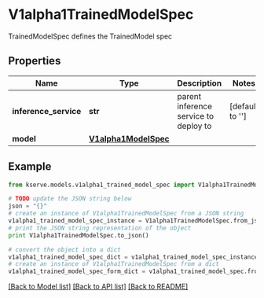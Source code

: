 # V1alpha1TrainedModelSpec

TrainedModelSpec defines the TrainedModel spec

## Properties

Name | Type | Description | Notes
------------ | ------------- | ------------- | -------------
**inference_service** | **str** | parent inference service to deploy to | [default to '']
**model** | [**V1alpha1ModelSpec**](V1alpha1ModelSpec.md) |  | 

## Example

```python
from kserve.models.v1alpha1_trained_model_spec import V1alpha1TrainedModelSpec

# TODO update the JSON string below
json = "{}"
# create an instance of V1alpha1TrainedModelSpec from a JSON string
v1alpha1_trained_model_spec_instance = V1alpha1TrainedModelSpec.from_json(json)
# print the JSON string representation of the object
print V1alpha1TrainedModelSpec.to_json()

# convert the object into a dict
v1alpha1_trained_model_spec_dict = v1alpha1_trained_model_spec_instance.to_dict()
# create an instance of V1alpha1TrainedModelSpec from a dict
v1alpha1_trained_model_spec_form_dict = v1alpha1_trained_model_spec.from_dict(v1alpha1_trained_model_spec_dict)
```
[[Back to Model list]](../README.md#documentation-for-models) [[Back to API list]](../README.md#documentation-for-api-endpoints) [[Back to README]](../README.md)


